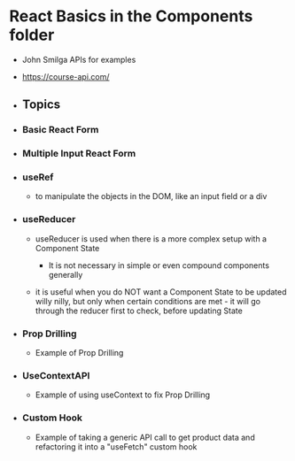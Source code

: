# React Basics in the Components folder

-   John Smilga APIs for examples
-   https://course-api.com/

-   ## Topics

-   ### Basic React Form

-   ### Multiple Input React Form

-   ### useRef

    -   to manipulate the objects in the DOM, like an input field or a div

-   ### useReducer

    -   useReducer is used when there is a more complex setup with a Component State

        -   It is not necessary in simple or even compound components generally

    -   it is useful when you do NOT want a Component State to be updated willy nilly, but only when certain conditions are met - it will go through the reducer first to check, before updating State

-   ### Prop Drilling

    -   Example of Prop Drilling

-   ### UseContextAPI

    -   Example of using useContext to fix Prop Drilling

-   ### Custom Hook
    -   Example of taking a generic API call to get product data and refactoring it into a "useFetch" custom hook
